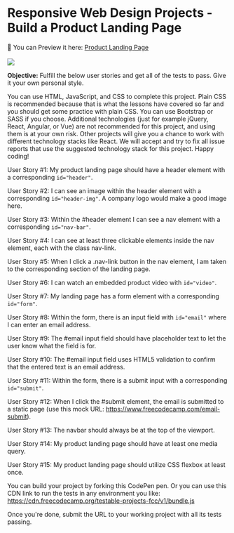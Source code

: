 # Responsive Web Design Projects - Build a Product Landing Page

💾 You can Preview it here: [Product Landing Page](https://product-landing-roshe.netlify.app)
<br>
<br>
<img src="https://pro2-bar-s3-cdn-cf4.myportfolio.com/f39ec908-8957-4c67-a6b7-e3bc528bb6e2/f2598f43-c4c9-4cae-9865-dec90b2830a8_rw_1920.png?h=ecb0013e23a497d5e1ded29a0dd58b38">

<strong>Objective:</strong>
Fulfill the below user stories and get all of the tests to pass. Give it your own personal style.

You can use HTML, JavaScript, and CSS to complete this project. Plain CSS is recommended because that is what the lessons have covered so far and you should get some practice with plain CSS. You can use Bootstrap or SASS if you choose. Additional technologies (just for example jQuery, React, Angular, or Vue) are not recommended for this project, and using them is at your own risk. Other projects will give you a chance to work with different technology stacks like React. We will accept and try to fix all issue reports that use the suggested technology stack for this project. Happy coding!

User Story #1: My product landing page should have a header element with a corresponding ```id="header"```.

User Story #2: I can see an image within the header element with a corresponding ```id="header-img"```. A company logo would make a good image here.

User Story #3: Within the #header element I can see a nav element with a corresponding ```id="nav-bar"```.

User Story #4: I can see at least three clickable elements inside the nav element, each with the class nav-link.

User Story #5: When I click a .nav-link button in the nav element, I am taken to the corresponding section of the landing page.

User Story #6: I can watch an embedded product video with ```id="video"```.

User Story #7: My landing page has a form element with a corresponding ```id="form"```.

User Story #8: Within the form, there is an input field with ```id="email"``` where I can enter an email address.

User Story #9: The #email input field should have placeholder text to let the user know what the field is for.

User Story #10: The #email input field uses HTML5 validation to confirm that the entered text is an email address.

User Story #11: Within the form, there is a submit input with a corresponding ```id="submit"```.

User Story #12: When I click the #submit element, the email is submitted to a static page (use this mock URL: https://www.freecodecamp.com/email-submit).

User Story #13: The navbar should always be at the top of the viewport.

User Story #14: My product landing page should have at least one media query.

User Story #15: My product landing page should utilize CSS flexbox at least once.

You can build your project by forking this CodePen pen. Or you can use this CDN link to run the tests in any environment you like: https://cdn.freecodecamp.org/testable-projects-fcc/v1/bundle.js

Once you're done, submit the URL to your working project with all its tests passing.
